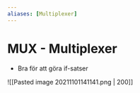```yaml
---
aliases: [Multiplexer]
---
```


# MUX - Multiplexer
- Bra för att göra if-satser

![[Pasted image 20211101141141.png | 200]]